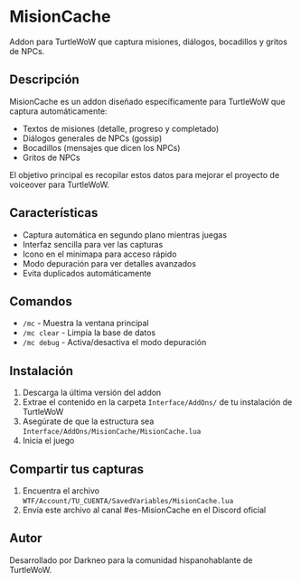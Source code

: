 # MisionCache

Addon para TurtleWoW que captura misiones, diálogos, bocadillos y gritos de NPCs.

## Descripción

MisionCache es un addon diseñado específicamente para TurtleWoW que captura automáticamente:
- Textos de misiones (detalle, progreso y completado)
- Diálogos generales de NPCs (gossip)
- Bocadillos (mensajes que dicen los NPCs)
- Gritos de NPCs

El objetivo principal es recopilar estos datos para mejorar el proyecto de voiceover para TurtleWoW.

## Características

- Captura automática en segundo plano mientras juegas
- Interfaz sencilla para ver las capturas
- Icono en el minimapa para acceso rápido
- Modo depuración para ver detalles avanzados
- Evita duplicados automáticamente

## Comandos

- `/mc` - Muestra la ventana principal
- `/mc clear` - Limpia la base de datos
- `/mc debug` - Activa/desactiva el modo depuración

## Instalación

1. Descarga la última versión del addon
2. Extrae el contenido en la carpeta `Interface/AddOns/` de tu instalación de TurtleWoW
3. Asegúrate de que la estructura sea `Interface/AddOns/MisionCache/MisionCache.lua`
4. Inicia el juego

## Compartir tus capturas

1. Encuentra el archivo `WTF/Account/TU_CUENTA/SavedVariables/MisionCache.lua`
2. Envía este archivo al canal #es-MisionCache en el Discord oficial

## Autor

Desarrollado por Darkneo para la comunidad hispanohablante de TurtleWoW.
